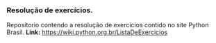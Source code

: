 ### Resolução de exercícios.

Repositorio contendo a resolução de exercícios contido no site Python Brasil.
**Link:** https://wiki.python.org.br/ListaDeExercicios  
